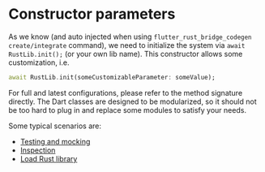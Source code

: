 # Constructor parameters

As we know (and auto injected when using `flutter_rust_bridge_codegen create/integrate` command),
we need to initialize the system via `await RustLib.init();` (or your own lib name).
This constructor allows some customization, i.e.

```dart
await RustLib.init(someCustomizableParameter: someValue);
```

For full and latest configurations, please refer to the method signature directly.
The Dart classes are designed to be modularized, so it should not be too hard to plug in and replace some modules
to satisfy your needs.

Some typical scenarios are:

* [Testing and mocking](../../how-to/test)
* [Inspection](../../how-to/inspect)
* [Load Rust library](../../how-to/load-library)
